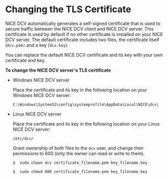 # Changing the TLS Certificate<a name="manage-cert"></a>

NICE DCV automatically generates a self\-signed certificate that is used to secure traffic between the NICE DCV client and NICE DCV server\. This certificate is used by default if no other certificate is installed on your NICE DCV server\. The default certificate includes two files, the certificate itself \(`dcv.pem)` and a key \(`dcv.key`\)\.

You can replace the default NICE DCV certificate and its key with your own certificate and key\.

**To change the NICE DCV server's TLS certificate**
+ Windows NICE DCV server

  Place the certificate and its key in the following location on your Windows NICE DCV server:

  ```
  C:\Windows\System32\config\systemprofile\AppData\Local\NICE\dcv\
  ```
+ Linux NICE DCV server

  Place the certificate and its key in the following location on your Linux NICE DCV server:

  ```
  /etc/dcv/
  ```

  Grant ownership of both files to the `dcv` user, and change their permissions to 600 \(only the owner can read or write to them\)\.

  ```
  $  sudo chown dcv certificate_filename.pem key_filename.key
  ```

  ```
  $  sudo chmod 600 certificate_filename.pem key_filename.key
  ```